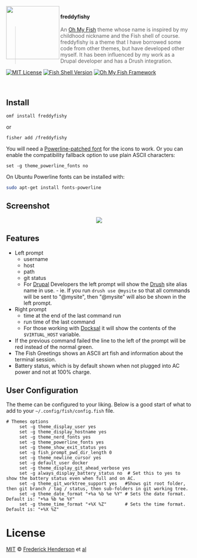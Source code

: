 <img src="https://cdn.rawgit.com/oh-my-fish/oh-my-fish/e4f1c2e0219a17e2c748b824004c8d0b38055c16/docs/logo.svg" align="left" width="144px" height="144px"/>

#### freddyfishy
> An [Oh My Fish][omf-link] theme whose name is inspired by my childhood nickname and the Fish shell of course. freddyfishy is a theme that I have borrowed some code from other themes, but have developed other myself. It has been influenced by my work as a Drupal developer and has a Drush integration.

[![MIT License](https://img.shields.io/badge/license-MIT-007EC7.svg?style=flat-square)](/LICENSE)
[![Fish Shell Version](https://img.shields.io/badge/fish-v3.1.0-007EC7.svg?style=flat-square)](https://fishshell.com)
[![Oh My Fish Framework](https://img.shields.io/badge/Oh%20My%20Fish-Framework-007EC7.svg?style=flat-square)](https://www.github.com/oh-my-fish/oh-my-fish)

<br/>


## Install

```fish
omf install freddyfishy
```
or

```fish
fisher add /freddyfishy
```
You will need a [Powerline-patched font](https://github.com/Lokaltog/powerline-fonts) for the icons to work. Or you can enable the compatibility fallback option to use plain ASCII characters:

    set -g theme_powerline_fonts no



On Ubuntu Powerline fonts can be installed with:

```bash
sudo apt-get install fonts-powerline
```
## Screenshot

<p align="center">
<img src="{{SCREENSHOT_URL}}">
</p>


## Features

* Left prompt
  * username
  * host
  * path
  * git status
  * For [Drupal](https://drupal.org) Developers the left prompt will show the [Drush](https://www.drush.org/) site alias name in use. -
ie. If you run `drush use @mysite` so that all commands will be sent to "@mysite", then "@mysite" will also be shown in the left prompt.
* Right prompt
  * time at the end of the last command run
  * run time of the last command
  * For those working with [Docksal](https://docksal.io) it will show the contents of the `$VIRTUAL_HOST` variable.
* If the previous command failed the line to the left of the prompt will be red instead of the normal green.
* The Fish Greetings shows an ASCII art fish and information about the terminal session.
* Battery status, which is by default shown when not plugged into AC power and not at 100% charge.

## User Configuration

The theme can be configured to your liking. Below is a good start of what to add to your `~/.config/fish/config.fish` file.

```fish
# Themes options
     set -g theme_display_user yes
     set -g theme_display_hostname yes
     set -g theme_nerd_fonts yes
     set -g theme_powerline_fonts yes
     set -g theme_show_exit_status yes
     set -g fish_prompt_pwd_dir_length 0
     set -g theme_newline_cursor yes
     set -g default_user docker
     set -g theme_display_git_ahead_verbose yes
     set -g always_display_battery_status no  # Set this to yes to show the battery status even when full and on AC.
     set -g theme_git_worktree_support yes   #Shows git root folder, then git branch / tag / status, then sub-folders in git working tree.
     set -g theme_date_format "+%a %b %e %Y" # Sets the date format. Default is: "+%a %b %e %Y"
     set -g theme_time_format "+%X %Z"       # Sets the time format. Default is: "+%X %Z"
```

# License

[MIT][mit] © [Frederick Henderson][author] et [al][contributors]


[mit]:            https://opensource.org/licenses/MIT
[author]:         https://github.com/{{USER}}
[contributors]:   https://github.com/{{USER}}/theme-freddyfishy/graphs/contributors
[omf-link]:       https://www.github.com/oh-my-fish/oh-my-fish

[license-badge]:  https://img.shields.io/badge/license-MIT-007EC7.svg?style=flat-square
